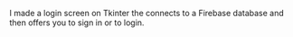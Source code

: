 I made a login screen on Tkinter the connects to a Firebase database and then offers you to sign in or to login.
